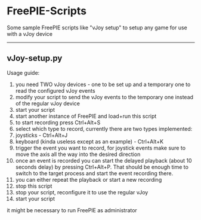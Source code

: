 # FreePIE-Scripts

Some sample FreePIE scripts like "vJoy setup" to setup any game for use with a vJoy device

----------------------------

<h2>vJoy-setup.py</h2>

Usage guide:

1. you need TWO vJoy devices - one to be set up and a temporary one to read the configured vJoy events
2. modify your script to send the vJoy events to the temporary one instead of the regular vJoy device
3. start your script
4. start another instance of FreePIE and load+run this script
5. to start recording press Ctrl+Alt+S
6. select which type to record, currently there are two types implemented:
  1. joysticks                                       - Ctrl+Alt+J
  2. keyboard (kinda useless except as an example)   - Ctrl+Alt+K
7. trigger the event you want to record, for joystick events make sure to move the axis all the way into the desired direction
8. once an event is recorded you can start the delayed playback (about 10 seconds delay) by pressing Ctrl+Alt+P. That should be enough time to switch to the target process and start the event recording there.
9. you can either repeat the playback or start a new recording
10. stop this script
11. stop your script, reconfigure it to use the regular vJoy
12. start your script

it might be necessary to run FreePIE as administrator
